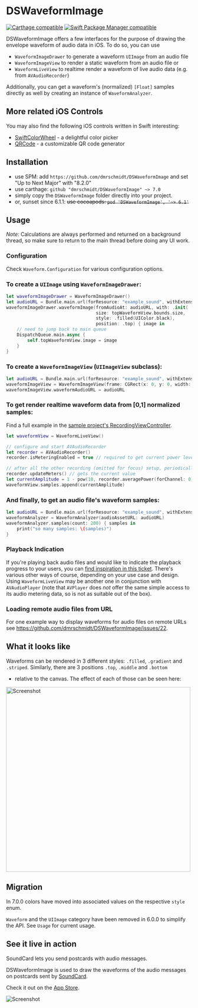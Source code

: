 DSWaveformImage
===============
[![Carthage compatible](https://img.shields.io/badge/Carthage-compatible-4BC51D.svg?style=flat)](https://github.com/Carthage/Carthage)
[![Swift Package Manager compatible](https://img.shields.io/badge/spm-compatible-brightgreen.svg?style=flat)](https://swift.org/package-manager)


DSWaveformImage offers a few interfaces for the purpose of drawing the
envelope waveform of audio data in iOS. To do so, you can use

* `WaveformImageDrawer` to generate a waveform `UIImage` from an audio file
* `WaveformImageView` to render a static waveform from an audio file or 
* `WaveformLiveView` to realtime render a waveform of live audio data (e.g. from `AVAudioRecorder`)

Additionally, you can get a waveform's (normalized) `[Float]` samples directly as well by
creating an instance of `WaveformAnalyzer`.

More related iOS Controls
------------

You may also find the following iOS controls written in Swift interesting:

* [SwiftColorWheel](https://github.com/dmrschmidt/SwiftColorWheel) - a delightful color picker
* [QRCode](https://github.com/dmrschmidt/QRCode) - a customizable QR code generator

Installation
------------

* use SPM: add `https://github.com/dmrschmidt/DSWaveformImage` and set "Up to Next Major" with "8.2.0"
* use carthage: `github "dmrschmidt/DSWaveformImage" ~> 7.0`
* simply copy the `DSWaveformImage` folder directly into your project.
* or, sunset since 6.1.1: ~~use cocoapods: `pod 'DSWaveformImage', '~> 6.1'`~~

Usage
-----

*Note:* Calculations are always performed and returned on a background thread, so make sure to return to the main thread before doing any UI work.

### Configuration

Check `Waveform.Configuration` for various configuration options.

### To create a `UIImage` using `WaveformImageDrawer`:

```swift
let waveformImageDrawer = WaveformImageDrawer()
let audioURL = Bundle.main.url(forResource: "example_sound", withExtension: "m4a")!
waveformImageDrawer.waveformImage(fromAudioAt: audioURL, with: .init(
                                  size: topWaveformView.bounds.size,
                                  style: .filled(UIColor.black),
                                  position: .top) { image in
    // need to jump back to main queue
    DispatchQueue.main.async {
        self.topWaveformView.image = image
    }
}
```

### To create a `WaveformImageView` (`UIImageView` subclass):

```swift
let audioURL = Bundle.main.url(forResource: "example_sound", withExtension: "m4a")!
waveformImageView = WaveformImageView(frame: CGRect(x: 0, y: 0, width: 500, height: 300)
waveformImageView.waveformAudioURL = audioURL
```

### To get render realtime waveform data from [0,1] normalized samples:

Find a full example in the [sample project's RecordingViewController](https://github.com/dmrschmidt/DSWaveformImage/blob/main/DSWaveformImageExample/RecordingViewController.swift).

```swift
let waveformView = WaveformLiveView()

// configure and start AVAudioRecorder
let recorder = AVAudioRecorder()
recorder.isMeteringEnabled = true // required to get current power levels

// after all the other recording (omitted for focus) setup, periodically (every 20ms or so):
recorder.updateMeters() // gets the current value
let currentAmplitude = 1 - pow(10, recorder.averagePower(forChannel: 0) / 20)
waveformView.samples.append(currentAmplitude)
```

### And finally, to get an audio file's waveform samples:

```swift
let audioURL = Bundle.main.url(forResource: "example_sound", withExtension: "m4a")!
waveformAnalyzer = WaveformAnalyzer(audioAssetURL: audioURL)
waveformAnalyzer.samples(count: 200) { samples in
    print("so many samples: \(samples)")
}
```

### Playback Indication

If you're playing back audio files and would like to indicate the playback progress to your users, you can [find inspiration in this ticket](https://github.com/dmrschmidt/DSWaveformImage/issues/21).
There's various other ways of course, depending on your use case and design. Using `WaveformLiveView` may be another one in conjunction with `AVAudioPlayer` (note that `AVPlayer` does *not* offer
the same simple access to its audio metering data, so is not as suitable out of the box).

### Loading remote audio files from URL

For one example way to display waveforms for audio files on remote URLs see https://github.com/dmrschmidt/DSWaveformImage/issues/22.

What it looks like
------------------

Waveforms can be rendered in 3 different styles: `.filled`, `.gradient` and
`.striped`. Similarly, there are 3 positions `.top`, `.middle` and `.bottom`
- relative to the canvas. The effect of each of those can be seen here:

<img src="https://github.com/dmrschmidt/DSWaveformImage/blob/main/screenshot.png" width="500" alt="Screenshot">

Migration
---------

In 7.0.0 colors have moved into associated values on the respective `style` enum.

`Waveform` and the `UIImage` category have been removed in 6.0.0 to simplify the API.
See `Usage` for current usage.

## See it live in action

SoundCard lets you send postcards with audio messages.

DSWaveformImage is used to draw the waveforms of the audio messages on postcards sent by [SoundCard](https://www.soundcard.io).

Check it out on the [App Store](http://bit.ly/soundcardio).

<img src="https://github.com/dmrschmidt/DSWaveformImage/blob/main/screenshot3.png" alt="Screenshot">
